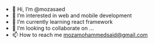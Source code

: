 - 👋 Hi, I’m @mozasaed
- 👀 I’m interested in web and mobile development
- 🌱 I’m currently learning react framework
- 💞️ I’m looking to collaborate on ...
- 📫 How to reach me mozamohammedsaid@gmail.com

<!---
mozasaed/mozasaed is a ✨ special ✨ repository because its `README.md` (this file) appears on your GitHub profile.
You can click the Preview link to take a look at your changes.
--->
